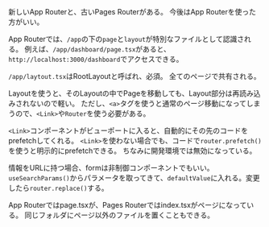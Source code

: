 新しいApp Routerと、古いPages Routerがある。
今後はApp Routerを使った方がいい。

App Routerでは、`/app`の下の`page`と`layout`が特別なファイルとして認識される。
例えば、`/app/dashboard/page.tsx`があると、`http://localhost:3000/dashboard`でアクセスできる。

`/app/laytout.tsx`はRootLayoutと呼ばれ、必須。
全てのページで共有される。

Layoutを使うと、そのLayoutの中でPageを移動しても、Layout部分は再読み込みされないので軽い。
ただし、`<a>`タグを使うと通常のページ移動になってしまうので、`<Link>`や`Router`を使う必要がある。

`<Link>`コンポーネントがビューポートに入ると、自動的にその先のコードをprefetchしてくれる。
`<Link>`を使わない場合でも、コードで`router.prefetch()`を使うと明示的にprefetchできる。
ちなみに開発環境では無効になっている。

情報をURLに持つ場合、formは非制御コンポーネントでもいい。
`useSearchParams()`からパラメータを取ってきて、`defaultValue`に入れる。変更したら`router.replace()`する。

App Routerではpage.tsxが、Pages Routerではindex.tsxがページになっている。
同じフォルダにページ以外のファイルを置くこともできる。
